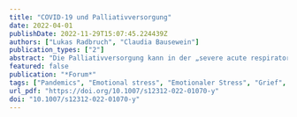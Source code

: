 ```yaml
---
title: "COVID-19 und Palliativversorgung"
date: 2022-04-01
publishDate: 2022-11-29T15:07:45.224439Z
authors: ["Lukas Radbruch", "Claudia Bausewein"]
publication_types: ["2"]
abstract: "Die Palliativversorgung kann in der „severe acute respiratory syndrome coronavirus type 2“(SARS-CoV-2)-Pandemie mit ihrem Fachwissen, ihren Fähigkeiten und Haltungen sowohl zur Therapiezielfindung als auch zur Entscheidungsfindung bei knappen Ressourcen beitragen. Sie liefert Empfehlungen zur Kontrolle der Symptome Luftnot, Unruhe und Angst und bietet Konzepte, wie die Kommunikation mit Patienten und Angehörigen trotz der pandemiebedingten Einschränkungen gelingen kann. In dem Projekt „Nationale Strategie für Palliativversorgung in Pandemiezeiten“ (PallPan) wurden auf der Grundlage von 16 Teilstudien insgesamt 32 Handlungsempfehlungen für Patienten, Angehörige/Pflegende, Mitarbeitende und Entscheidungsträger im Gesundheitswesen vorgelegt. Dazu gehören auch Hilfestellungen zur „Trauer in besonderen Zeiten“."
featured: false
publication: "*Forum*"
tags: ["Pandemics", "Emotional stress", "Emotionaler Stress", "Grief", "Pandemie", "Psychosocial factors", "Psychosoziale Faktoren", "Social isolation", "Soziale Isolierung", "Trauer"]
url_pdf: "https://doi.org/10.1007/s12312-022-01070-y"
doi: "10.1007/s12312-022-01070-y"
---
```


